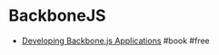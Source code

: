 # BackboneJS

- [Developing Backbone.js Applications](http://addyosmani.github.io/backbone-fundamentals) #book #free
